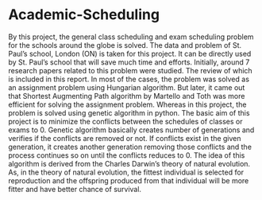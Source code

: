 # Academic-Scheduling
By this project, the general class scheduling and exam scheduling problem for the schools around the globe is solved. The data and problem of St. Paul’s school, London (ON) is taken for this project. It can be directly used by St. Paul’s school that will save much time and efforts. Initially, around 7 research papers related to this problem were studied. The review of which is included in this report. In most of the cases, the problem was solved as an assignment problem using Hungarian algorithm. But later, it came out that Shortest Augmenting Path algorithm by Martello and Toth was more efficient for solving the assignment problem. Whereas in this project, the problem is solved using genetic algorithm in python. The basic aim of this project is to minimize the conflicts between the schedules of classes or exams to 0. Genetic algorithm basically creates number of generations and verifies if the conflicts are removed or not. If conflicts exist in the given generation, it creates another generation removing those conflicts and the process continues so on until the conflicts reduces to 0. The idea of this algorithm is derived from the Charles Darwin’s theory of natural evolution. As, in the theory of natural evolution, the fittest individual is selected for reproduction and the offspring produced from that individual will be more fitter and have better chance of survival.
